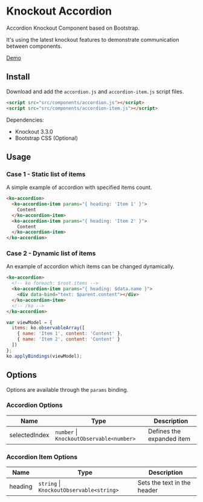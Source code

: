 # Knockout Accordion

Accordion Knockout Component based on Bootstrap. 

It's using the latest knockout features to demonstrate communication between components.

[Demo](https://tsvetomirnik.github.io/knockout-accordion/)

## Install

Download and add the `accordion.js` and `accordion-item.js` script files.

```html
<script src="src/components/accordion.js"></script>
<script src="src/components/accordion-item.js"></script>
```

Dependencies:
* Knockout 3.3.0
* Bootstrap CSS (Optional)

## Usage

### Case 1 - Static list of items

A simple example of accordion with specified items count.

```html
<ko-accordion>
  <ko-accordion-item params="{ heading: 'Item 1' }">
    Content
  </ko-accordion-item>
  <ko-accordion-item params="{ heading: 'Item 2' }">
    Content
  </ko-accordion-item>
</ko-accordion>
```

### Case 2 - Dynamic list of items

An example of accordion which items can be changed dynamically.

```html
<ko-accordion>
  <!-- ko foreach: $root.items -->
  <ko-accordion-item params="{ heading: $data.name }">
    <div data-bind="text: $parent.content"></div>
  </ko-accordion-item>
  <!-- /ko -->
</ko-accordion>
```

```javascript
var viewModel = {
  items: ko.observableArray([
    { name: 'Item 1', content: 'Content' },
    { name: 'Item 2', content: 'Content' }
  ])
};
ko.applyBindings(viewModel);
```

## Options

Options are available through the `params` binding.

### Accordion Options
| Name          | Type                                       | Description               |
|---------------|--------------------------------------------|---------------------------|
| selectedIndex | `number` \| `KnockoutObservable<number>`   | Defines the expanded item |

### Accordion Item Options
| Name          | Type                                       | Description                 |
|---------------|--------------------------------------------|-----------------------------|
| heading       | `string` \| `KnockoutObservable<string>`   | Sets the text in the header |
